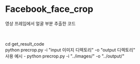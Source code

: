 # Facebook_face_crop
영상 프레임에서 얼굴 부분 추출한 코드

</br></br>
cd get_result_code
</br>
python precrop.py -i "input 이미지 디렉토리" -o "output 디렉토리"
</br>
사용 예시 -
python precrop.py -i "../images/" -o "../output/"

